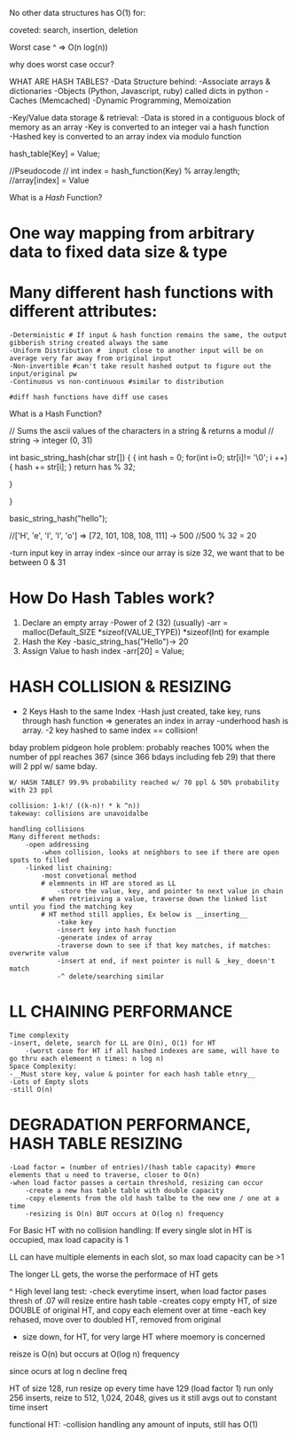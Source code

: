 No other data structures has O(1) for:

coveted: search, insertion, deletion 


Worst case ^ => O(n log(n)) 

why does worst case occur?

WHAT ARE HASH TABLES?
-Data Structure behind: 
    -Associate arrays & dictionaries 
    -Objects (Python, Javascript, ruby) called dicts in python 
    -Caches (Memcached)
    -Dynamic Programming, Memoization 


-Key/Value data storage & retrieval:
    -Data is stored in a contiguous block of memory as an array 
    -Key is converted to an integer vai a hash function  
    -Hashed key is converted to an array index via modulo function 


hash_table[Key] = Value;

//Pseudocode 
// int index = hash_function(Key) % array.length; 
//array[index] = Value 


What is a _Hash_ Function? 

# One way mapping from arbitrary data to fixed data size & type 

# Many different hash functions with different attributes:
    -Deterministic # If input & hash function remains the same, the output gibberish string created always the same
    -Uniform Distribution #  input close to another input will be on average very far away from original input 
    -Non-invertible #can't take result hashed output to figure out the input/original pw
    -Continuous vs non-continuous #similar to distribution 

    #diff hash functions have diff use cases


What is a Hash Function? 

// Sums the ascii values of the characters in a string & returns a modul 
// string -> integer (0, 31)

int basic_string_hash(char str[]) {
{
    int hash = 0;
    for(int i=0; str[i]!= '\0'; i ++) {
        hash += str[i];
    }
    return has % 32; 

}

}


basic_string_hash("hello");

//['H', 'e', 'l', 'l', 'o'] => [72, 101, 108, 108, 111] -> 500
//500 % 32 = 20 

-turn input key in array index
-since our array is size 32, we want that to be between 0 & 31 


# How Do Hash Tables work? 

1) Declare an empty array
    -Power of 2 (32) (usually)
    -arr = malloc(Default_SIZE *sizeof(VALUE_TYPE)) *sizeof(Int) for example 
2) Hash the Key
    -basic_string_has("Hello")-> 20 
3) Assign Value to hash index 
    -arr[20] = Value; 


# HASH COLLISION & RESIZING 

- 2  Keys Hash to the same Index 
    -Hash just created, take key, runs through hash function => generates an index in array 
    -underhood hash is array. 
    -2 key hashed to same index == collision!

bday problem
    pidgeon hole problem: probably reaches 100% when the number of ppl reaches 367 (since 366 bdays including feb 29) that there will 2 ppl w/ same bday.  
    
    W/ HASH TABLE? 99.9% probability reached w/ 70 ppl & 50% probability with 23 ppl  

    collision: 1-k!/ ((k-n)! * k ^n)) 
    takeway: collisions are unavoidalbe 

    handling collisions
    Many different methods:
        -open addressing
            -when collision, looks at neighbors to see if there are open spots to filled
        -linked list chaining: 
            -most convetional method
            # elemnents in HT are stored as LL
                -store the value, key, and pointer to next value in chain 
            # when retrieiving a value, traverse down the linked list until you find the matching key 
            # HT method still applies, Ex below is __inserting__ 
                -take key
                -insert key into hash function 
                -generate index of array
                -traverse down to see if that key matches, if matches: overwrite value 
                -insert at end, if next pointer is null & _key_ doesn't match
                -^ delete/searching similar
        

# LL CHAINING PERFORMANCE 
    Time complexity
    -insert, delete, search for LL are O(n), O(1) for HT 
        -(worst case for HT if all hashed indexes are same, will have to go thru each elemeent n times: n log n) 
    Space Complexity:
    -__Must store key, value & pointer for each hash table etnry__
    -Lots of Empty slots
    -still O(n)

# DEGRADATION PERFORMANCE, HASH TABLE RESIZING 
    -Load factor = (number of entries)/(hash table capacity) #more elements that u need to traverse, closer to O(n)
    -when load factor passes a certain threshold, resizing can occur
        -create a new has table table with double capacity 
        -copy elements from the old hash talbe to the new one / one at a time
        -resizing is O(n) BUT occurs at O(log n) frequency 


For Basic HT with no collision handling:
If every single slot in HT is occupied, max load capacity is 1 

LL can have multiple elements in each slot, so max load capacity can be >1

The longer LL gets, the worse the performace of HT gets

^ High level lang test:
-check everytime insert, when load factor pases thresh of .07 
will resize entire hash table
-creates copy empty HT, of size DOUBLE of original HT, and copy each element over at time
-each key rehased, move over to doubled HT, removed from original 
- size down, for HT, for very large HT where moemory is concerned 

reisze is O(n) but occurs at O(log n) frequency 

since ocurs at log n decline freq

HT of size 128, run resize op every time have 129 (load factor 1)
run only 256 inserts, reize to 512, 1,024, 2048, gives us it still avgs out to constant time insert 

functional HT:
-collision handling 
any amount of inputs, still has O(1)
